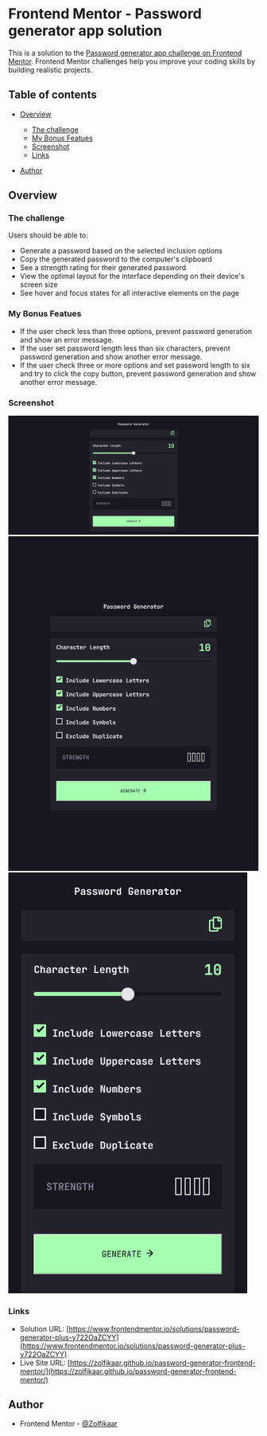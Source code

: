 # Frontend Mentor - Password generator app solution

This is a solution to the [Password generator app challenge on Frontend Mentor](https://www.frontendmentor.io/challenges/password-generator-app-Mr8CLycqjh). Frontend Mentor challenges help you improve your coding skills by building realistic projects.

## Table of contents

- [Overview](#overview)

  - [The challenge](#the-challenge)
  - [My Bonus Featues](#My-Bonus-Featues)
  - [Screenshot](#screenshot)
  - [Links](#links)

- [Author](#author)

## Overview

### The challenge

Users should be able to:

- Generate a password based on the selected inclusion options
- Copy the generated password to the computer's clipboard
- See a strength rating for their generated password
- View the optimal layout for the interface depending on their device's screen size
- See hover and focus states for all interactive elements on the page

### My Bonus Featues

- If the user check less than three options, prevent password generation and show an error message.
- If the user set password length less than six characters, prevent password generation and show another error message.
- If the user check three or more options and set password length to six and try to click the copy button, prevent password generation and show another error message.

### Screenshot

![](./screenshots/desktop.png)
![](./screenshots/tablet.png)
![](./screenshots/mobile.png)

### Links

- Solution URL: [https://www.frontendmentor.io/solutions/password-generator-plus-y722OaZCYY](https://www.frontendmentor.io/solutions/password-generator-plus-y722OaZCYY)
- Live Site URL: [https://zolfikaar.github.io/password-generator-frontend-mentor/](https://zolfikaar.github.io/password-generator-frontend-mentor/)

## Author

- Frontend Mentor - [@Zolfikaar](https://www.frontendmentor.io/profile/Zolfikaar)
